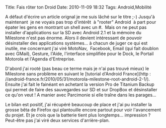Title: Fais rôter ton Droid
Date: 2010-11-09 18:32
Tags: Android,Mobilité


A défaut d'écrire un article orignal je me suis lâché sur le titre ;-)
Jusqu'à maintenant  je ne voyais pas trop d'intérêt  à "rooter" Android 
à part pour épater les gens en montrant un shell avec un #.  Mais on ne peut
pas installer d'applications sur la SD avec Android 2.1 et la mémoire du
Milestone n'est pas énorme. Alors il devient intéressant de pouvoir
désinstaller des applications systèmes... à chacun de juger ce qui est
inutile, me concernant j'ai viré MotoNav,  Facebook, Email (qui fait doublon
avec GMail), Gesture, l'Aide, l'interface simplifiée pour le Dock, le Portail
Motorola et l'Agenda d'Entreprise.

D'abord j'ai rooté (pas beau ce terme mais je n'ai pas trouvé mieux) le
Milestone sans problème en suivant le [tutorial d'Android France](http :
//android-france.fr/2010/05/31/motorola-milestone-root-android-2-1/). Ensuite
j'ai fait le fainéant en achetant la version Pro de Titanium Backup qui permet
de faire des sauvegardes sur SD et sur DropBox et désinstaller ce qu'on veut !
A manier avec Parcimonie si elle traîne dans les parages...


Le bilan est positif, j'ai récupéré beaucoup de place et j'ai pu installer la
grosse bêta de Firefox qui plantouille encore partout pour voir l'avancement du
projet. Et je crois que la batterie tient plus longtemps... impression ?
Peut-être pas j'ai viré deux services d'arrière-plan.